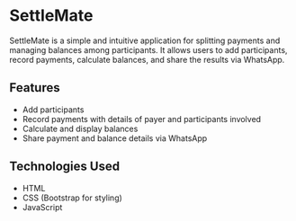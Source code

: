 # SettleMate

SettleMate is a simple and intuitive application for splitting payments and managing balances among participants. It allows users to add participants, record payments, calculate balances, and share the results via WhatsApp.

## Features

- Add participants
- Record payments with details of payer and participants involved
- Calculate and display balances
- Share payment and balance details via WhatsApp

## Technologies Used

- HTML
- CSS (Bootstrap for styling)
- JavaScript
